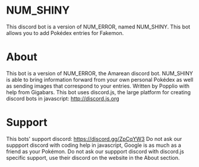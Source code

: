 # NUM_SHINY
This discord bot is a version of NUM_ERROR, named NUM_SHINY. This bot allows you to add Pokédex entries for Fakemon.
# About
This bot is a version of NUM_ERROR, the Amarean discord bot. NUM_SHINY is able to bring information forward from your own personal Pokédex as well as sending images that correspond to your entries.
Written by Popplio with help from Gigabars.
This bot uses discord.js, the large platform for creating discord bots in javascript: http://discord.js.org
# Support
This bots' support discord: https://discord.gg/ZpCqYW3
Do not ask our suppport discord with coding help in javascript, Google is as much as a friend as your Pokémon.
Do not ask our suppport discord with discord.js specific support, use their discord on the website in the About section.
